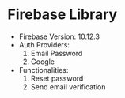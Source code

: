 # Firebase Library 
  
- Firebase Version: 10.12.3
- Auth Providers:
  1. Email Password
  2. Google
- Functionalities:
  1. Reset password
  2. Send email verification